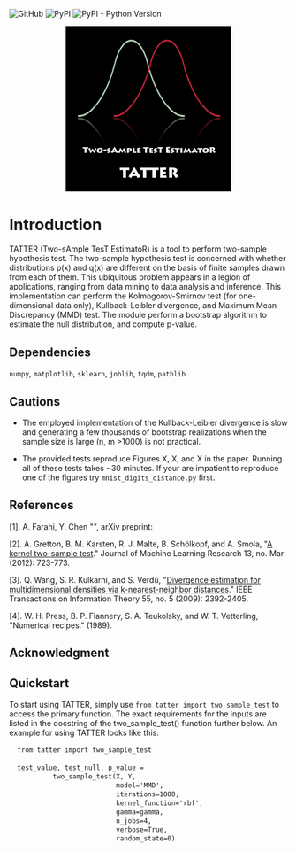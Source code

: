 ![GitHub](https://img.shields.io/github/license/afarahi/tatter)
![PyPI](https://img.shields.io/pypi/v/tatter)
![PyPI - Python Version](https://img.shields.io/pypi/pyversions/tatter)

<p align="center">
  <img src="logo.png" width="300" title="logo">
</p>

# Introduction

TATTER (Two-sAmple TesT EstimatoR) is a tool to perform two-sample hypothesis test.
 The two-sample hypothesis test is concerned with whether distributions
 p(x) and q(x) are different on the basis of finite samples drawn from each
 of them. This ubiquitous problem appears in a legion of applications,
 ranging from data mining to data analysis and inference.
 This implementation can perform the Kolmogorov-Smirnov test
 (for one-dimensional data only), Kullback-Leibler divergence,
 and Maximum Mean Discrepancy (MMD) test. The module perform a bootstrap
 algorithm to estimate the null distribution, and compute p-value.

## Dependencies

`numpy`, `matplotlib`, `sklearn`, `joblib`, `tqdm`, `pathlib`

## Cautions

- The employed implementation of the Kullback-Leibler divergence is slow
 and generating a few thousands of bootstrap realizations when the
 sample size is large (n, m >1000) is not practical.

- The provided tests reproduce Figures X, X, and X in the paper. Running
all of these tests takes ~30 minutes. If your are impatient to reproduce
one of the figures try `mnist_digits_distance.py` first.

## References

[1]. A. Farahi, Y. Chen "[]()", arXiv preprint:

[2]. A. Gretton, B. M. Karsten, R. J. Malte, B. Schölkopf, and A. Smola,
 "[A kernel two-sample test](http://www.jmlr.org/papers/v13/gretton12a.html)."
  Journal of Machine Learning Research 13, no. Mar (2012): 723-773.

[3]. Q. Wang, S. R. Kulkarni, and S. Verdú,
"[Divergence estimation for multidimensional densities via k-nearest-neighbor distances](https://ieeexplore.ieee.org/abstract/document/4839047)."
 IEEE Transactions on Information Theory 55, no. 5 (2009): 2392-2405.

[4]. W. H. Press, B. P. Flannery, S. A. Teukolsky, and W. T. Vetterling,
 "Numerical recipes." (1989).


## Acknowledgment


## Quickstart

To start using TATTER, simply use `from tatter import two_sample_test` to
access the primary function. The exact requirements for the inputs are
listed in the docstring of the two_sample_test() function further below.
An example for using TATTER looks like this:

      from tatter import two_sample_test

      test_value, test_null, p_value =
               two_sample_test(X, Y,
                               model='MMD',
                               iterations=1000,
                               kernel_function='rbf',
                               gamma=gamma,
                               n_jobs=4,
                               verbose=True,
                               random_state=0)

